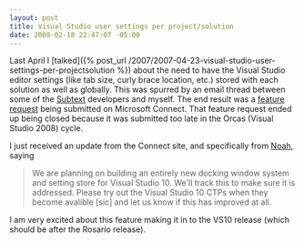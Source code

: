 ```yaml
---
layout: post
title: Visual Studio user settings per project/solution
date: 2008-02-18 22:47:07 -05:00
---
```


Last April I [talked]({% post_url /2007/2007-04-23-visual-studio-user-settings-per-projectsolution %}) about the need to have the Visual Studio editor settings (like tab size, curly brace location, etc.) stored with each solution as well as globally. This was spurred by an email thread between some of the [Subtext](http://subtextproject.com/) developers and myself. The end result was a [feature request](https://connect.microsoft.com/VisualStudio/feedback/ViewFeedback.aspx?FeedbackID=272773) being submitted on Microsoft Connect. That feature request ended up being closed because it was submitted too late in the Orcas (Visual Studio 2008) cycle.

I just received an update from the Connect site, and specifically from [Noah](http://blogs.msdn.com/noahc/default.aspx), saying

> We are planning on building an entirely new docking window system and setting store for Visual Studio 10. We'll track this to make sure it is addressed. Please try out the Visual Studio 10 CTPs when they become avalible [sic] and let us know if this has improved at all.

I am very excited about this feature making it in to the VS10 release (which should be after the Rosario release).
